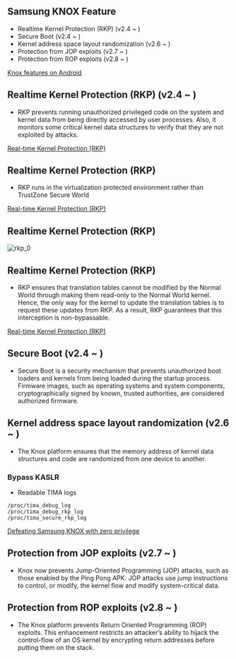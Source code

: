 ## Samsung KNOX Feature

* Realtime Kernel Protection (RKP) (v2.4 ~ )
* Secure Boot (v2.4 ~ )
* Kernel address space layout randomization (v2.6 ~ )
* Protection from JOP exploits (v2.7 ~ )
* Protection from ROP exploits (v2.8 ~ )

[Knox features on Android](https://www.samsungknox.com/en/knox-features/android)

## Realtime Kernel Protection (RKP) (v2.4 ~ )
  * RKP prevents running unauthorized privileged code on the system and kernel data from being directly accessed by user processes.  Also, it monitors some critical kernel data structures to verify that they are not exploited by attacks.

[Real-time Kernel Protection (RKP)](https://www.samsungknox.com/en/blog/real-time-kernel-protection-rkp)

## Realtime Kernel Protection (RKP)

* RKP runs in the virtualization protected environment rather than TrustZone Secure World

[Real-time Kernel Protection (RKP)](https://www.samsungknox.com/en/blog/real-time-kernel-protection-rkp)

## Realtime Kernel Protection (RKP)

![rkp_0](https://cdn.samsungknox.com/knoxportal/files/rkp_0.png "rkp_0")

## Realtime Kernel Protection (RKP)

* RKP ensures that translation tables cannot be modified by the Normal World through making them read-only to the Normal World kernel. Hence, the only way for the kernel to update the translation tables is to request these updates from RKP. As a result, RKP guarantees that this interception is non-bypassable.

[Real-time Kernel Protection (RKP)](https://www.samsungknox.com/en/blog/real-time-kernel-protection-rkp)
  
## Secure Boot (v2.4 ~ )
  * Secure Boot is a security mechanism that prevents unauthorized boot loaders and kernels from being loaded during the startup process.  Firmware images, such as operating systems and system components, cryptographically signed by known, trusted authorities, are considered authorized firmware.

## Kernel address space layout randomization (v2.6 ~ )
   * The Knox platform ensures that the memory address of kernel data structures and code are randomized from one device to another.

### Bypass KASLR
 * Readable TIMA logs
``` 
/proc/tima_debug_log
/proc/tima_debug_rkp_log
/proc/tima_secure_rkp_log
```

[Defeating Samsung KNOX with zero privilege](https://www.blackhat.com/docs/us-17/thursday/us-17-Shen-Defeating-Samsung-KNOX-With-Zero-Privilege.pdf)
   
## Protection from JOP exploits (v2.7 ~ )
  * Knox now prevents Jump-Oriented Programming (JOP) attacks, such as those enabled by the Ping Pong APK. JOP attacks use jump instructions to control, or modify, the kernel flow and modify system-critical data.

## Protection from ROP exploits (v2.8 ~ )
  * The Knox platform prevents Return Oriented Programming (ROP) exploits. This enhancement restricts an attacker’s ability to hijack the control-flow of an OS kernel by encrypting return addresses before putting them on the stack.
  